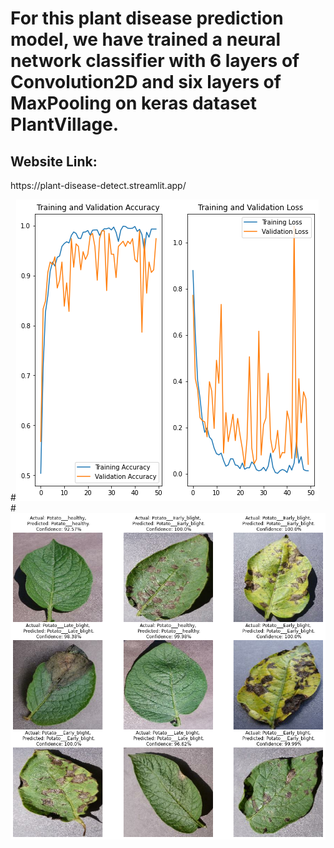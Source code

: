 <h1>For this plant disease prediction model, we have trained a neural network classifier with 6 layers of Convolution2D and six layers of MaxPooling on keras dataset PlantVillage. </h1>

<h2>Website Link:</h2>
https://plant-disease-detect.streamlit.app/

#<img src = "/images/model_accuracy.png">
#<img src = "/images/output_labeled.png">
